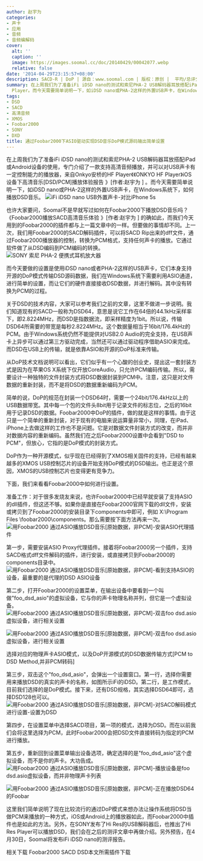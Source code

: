 ```yaml
---
author: 赵宇为
categories:
- 声卡
- 应用
- 音频
- 音频编解码
cover:
  alt: ''
  caption: ''
  image: https://images.soomal.cc/doc/20140429/00042077.webp
  relative: false
date: '2014-04-29T23:15:57+08:00'
description: SACD-R | DoP | 源自：www.soomal.com | 版权：原创 |  平均/总评分：09.77/469
summary: 在上周我们为了准备iFi iDSD nano的测试和索尼PHA-2 USB解码器耳放搭配iPad或Android设备的使用，专门介绍了一款支持高清音频播放，并可以对USB声卡有一定控制能力的播放器，来自Onkyo安桥的HF
  Player。而今天需要简单说明一下，如iDSD nano或PHA-2这样的外置USB声卡，在Windows系统下，如何播放DSD音乐。
tags:
- DSD
- SACD
- 高清音频
- XMOS
- Foobar2000
- SONY
- DXD
title: 通过Foobar2000下ASIO驱动实现DSD音乐DoP模式源码输出简单设置
---
```


在上周我们为了准备iFi iDSD nano的测试和索尼PHA-2 USB解码器耳放搭配iPad或Android设备的使用，专门介绍了一款支持高清音频播放，并可以对USB声卡有一定控制能力的播放器，来自Onkyo安桥的HF Player《《ONKYO HF Player》iOS设备下高清音乐[DSD/PCM]播放体验报告 》[作者:赵宇为 ]
。而今天需要简单说明一下，如iDSD nano或PHA-2这样的外置USB声卡，在Windows系统下，如何播放DSD音乐。
![iFi iDSD nano USB外置声卡-对比iPhone 5s](https://images.soomal.cc/doc/20140415/00041654.webp)




也许大家要问，Soomal不是早就写过如何在Foobar2000下播放DSD音乐吗？《Foobar2000播放SACD高清音乐体验 》[作者:赵宇为 ]
的确如此，而我们今天用到的Foobar2000的插件都与上一篇文章中的一样。但要做的事情却不同。上一次，我们用Foobar2000的SACD解码插件，可以将SACD Rip出来的dff文件，通过Foobar2000播放器的控制，转换为PCM格式，支持任何声卡的播放。它通过软件做了从DSD编码到PCM编码的转换。
![SONY 索尼 PHA-2 便携式耳机放大器](https://images.soomal.cc/doc/20140420/00041801.webp)




而今天要做的设置是使用iDSD nano或者PHA-2这样的USB声卡，它们本身支持开源的DoP模式传输DSD源码数据，我们在Windows系统下需要利用ASIO通道，进行简单的设置，而让它们的硬件直接接收DSD数据，并进行解码。其中没有转换为PCM的过程。

关于DSD的技术内容，大家可以参考我们之前的文章，这里不做进一步说明。我们知道现有的SACD一般称为DSD64，意思是说它工作在64倍的44.1kHz采样率下，即2.8224MHz，而DSD是指数据流，即采样精度为1bit。所以说，传输DSD64所需要的带宽是每秒2.8224MHz。这个数据量相当于16bit/176.4kHz的PCM。由于Windows系统仍然不能提供对USB2.0 Audio的完全支持，在USB声卡上异步可以通过第三方驱动完成，当然还可以通过驱动程序借助ASIO来完成。而DSD在USB上的传输，就是依靠ASIO和开源的DoP标准来传输。

从DoP技术文档说明可以看出，它们似乎有一个心酸的创业史，提出这一套封装方式是因为在苹果OS X系统下仅开放CoreAudio，只允许PCM编码传输。所以，需要设计一种独特的文件封装方式将DSD数据封装到PCM中。注意，这只是对文件数据的重新封装，而不是将DSD的数据重新编码为PCM。

简单的说，DoP的规范在封装一个DSD64时，需要一个24bit/176.4kHz以上的USB数据带宽。其中每一个包的文件头8bit用于记录文件的标志位，之后的16bit用于记录DSD的数据。Foobar2000中DoP的插件，做的就是这样的事情。由于这只是一个简单的重新封装，对于现有的电脑来说运算量非常小，同理，在iPad、iPhone上去做这样的工作也不是问题。它是对数据文件封装方式的改变，而并非对数据内容的重新编码。虽然我们在之后Foobar2000设置中会看到"DSD to PCM"，但放心，它指的是DoP模式的封装方式。

DoP作为一种开源模式，似乎现在已经得到了XMOS相关固件的支持，已经有越来越多的XMOS USB控制芯片的设备开始支持DoP模式的DSD输出。也正是这个原因，XMOS的USB控制芯片也变得更有竞争力。

下面，我们来看看Foobar2000中如何进行设置。

准备工作：对于很多发烧友来说，也许Foobar2000中已经早就安装了支持ASIO的dll插件，但这还不够。如果你是直接在Foobar2000官网下载的dll文件，安装或拷贝到了Foobar2000的安装目录下components中即可，例如 X:\Program Files \foobar2000\components。那么需要按下面方法再来一次。
![用Foobar2000 通过ASIO播放DSD音乐[原始数据，非PCM]-安装ASIO代理插件](https://images.soomal.cc/doc/20140429/00042070.webp)




第一步，需要安装ASIO Proxy代理插件。接着将Foobar2000另一个插件，支持SACD格式dff文件解码的插件，进行安装，或直接拷贝到Foobar2000的components目录中。
![用Foobar2000 通过ASIO播放DSD音乐[原始数据，非PCM]-看到支持ASIO的设备，最重要的是代理的DSD ASIO设备](https://images.soomal.cc/doc/20140429/00042071.webp)




第二步，打开Foobar2000的设置菜单，在输出设备中要看到一个叫做"foo_dsd_asio"的虚拟设备，它与你的声卡物理名称并列，但它是一个虚拟设备。
![用Foobar2000 通过ASIO播放DSD音乐[原始数据，非PCM]-双击foo dsd.asio虚拟设备，进行相关设置](https://images.soomal.cc/doc/20140429/00042072.webp)




![用Foobar2000 通过ASIO播放DSD音乐[原始数据，非PCM]-双击foo dsd.asio虚拟设备，进行相关设置](https://images.soomal.cc/doc/20140429/00042073.webp)

选择对应的物理声卡ASIO模式，以及DoP开源模式的DSD数据传输方式[PCM to DSD Method,并非PCM转码]


第三步，双击这个"foo_dsd_asio"，会弹出一个设置窗口。第一行，选择你需要用来播放DSD的真实的声卡的名称，如图所示iFi的iDSD。第二行，是工作模式，目前我们选择的是DoP模式。接下来，还有DSD规格，其实选择DSD64即可，选择DSD128也可以。
![用Foobar2000 通过ASIO播放DSD音乐[原始数据，非PCM]-对SACD解码模式进行设置-设置为DSD](https://images.soomal.cc/doc/20140429/00042074.webp)




第四步，在设置菜单中选择SACD项目，第一项的模式，选择为DSD。而在以前我们会将这里选择为PCM，此时Foobar2000会把DSD文件直接转码为指定的PCM进行播放。

第五步，重新回到设置菜单输出设备选项，确定选择的是"foo_dsd_asio"这个虚拟设备，而不是你的声卡。大功告成。
![用Foobar2000 通过ASIO播放DSD音乐[原始数据，非PCM]-播放设备是foo dsd.asio虚拟设备，而并非物理声卡列表](https://images.soomal.cc/doc/20140429/00042075.webp)




![用Foobar2000 通过ASIO播放DSD音乐[原始数据，非PCM]-正在播放DSD64的Foobar](https://images.soomal.cc/doc/20140429/00042076.webp)




这里我们简单说明了现在比较流行的通过DoP模式来想办法让操作系统将DSD当做PCM来播放的一种方式，iOS或Android上的播放器如此，而Foobar2000中插件也是如此的方法。另外，在SONY发布了Hi Res的USB解码器后，也推出了Hi Res Player可以播放DSD，我们会在之后的测评文章中再做介绍。另外预告，在4月30日，Soomal将发布iFi iDSD nano的测评报告。


相关下载
Foobar2000 SACD DSD本文所需插件下载